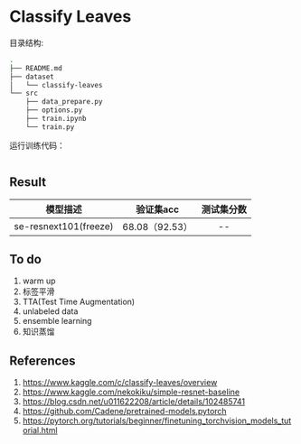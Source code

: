 # Classify Leaves

目录结构:

```bash
.
├── README.md
├── dataset
│   └── classify-leaves
└── src
    ├── data_prepare.py
    ├── options.py
    ├── train.ipynb
    └── train.py
```

运行训练代码：

```bash

```

## Result

| 模型描述 | 验证集acc | 测试集分数 |
| :----:| :----: | :----: |
| se-resnext101(freeze) | 68.08（92.53） | -- |

## To do

1. warm up
2. 标签平滑
3. TTA(Test Time Augmentation)
4. unlabeled data
5. ensemble learning
6. 知识蒸馏

## References

1. https://www.kaggle.com/c/classify-leaves/overview
2. https://www.kaggle.com/nekokiku/simple-resnet-baseline
3. https://blog.csdn.net/u011622208/article/details/102485741
4. https://github.com/Cadene/pretrained-models.pytorch
5. https://pytorch.org/tutorials/beginner/finetuning_torchvision_models_tutorial.html
